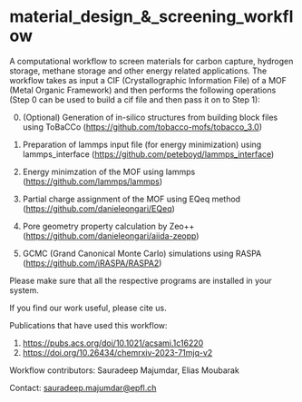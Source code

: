 # material_design_&_screening_workflow
A computational workflow to screen materials for carbon capture, hydrogen storage, methane storage and other energy related applications. The workflow takes as input a CIF (Crystallographic Information File) of a MOF (Metal Organic Framework) and then performs the following operations (Step 0 can be used to build a cif file and then pass it on to Step 1):

0. (Optional) Generation of in-silico structures from building block files using ToBaCCo (https://github.com/tobacco-mofs/tobacco_3.0)

1. Preparation of lammps input file (for energy minimization) using lammps_interface (https://github.com/peteboyd/lammps_interface)
2. Energy minimzation of the MOF using lammps (https://github.com/lammps/lammps)
3. Partial charge assignment of the MOF using EQeq method (https://github.com/danieleongari/EQeq)
4. Pore geometry property calculation by Zeo++ (https://github.com/danieleongari/aiida-zeopp)
5. GCMC (Grand Canonical Monte Carlo) simulations using RASPA (https://github.com/iRASPA/RASPA2)

Please make sure that all the respective programs are installed in your system. 

If you find our work useful, please cite us.

Publications that have used this workflow:
1. https://pubs.acs.org/doi/10.1021/acsami.1c16220
2. https://doi.org/10.26434/chemrxiv-2023-71mjq-v2

Workflow contributors: Sauradeep Majumdar, Elias Moubarak

Contact: sauradeep.majumdar@epfl.ch
